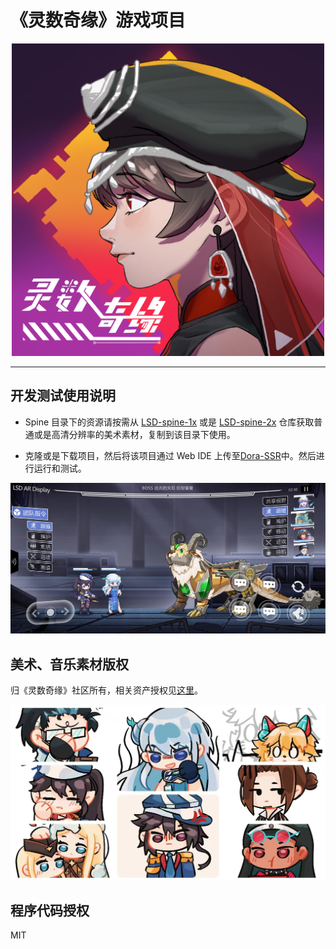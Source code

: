# 《灵数奇缘》游戏项目

<p align="center">
  <img src='Image/l-s-d-small.jpg' alt='LSD' width='500px'/>
</p>

------

## 开发测试使用说明

* Spine 目录下的资源请按需从 [LSD-spine-1x](https://github.com/IppClub/LSD-spine-1x.git) 或是 [LSD-spine-2x](https://github.com/IppClub/LSD-spine-2x) 仓库获取普通或是高清分辨率的美术素材，复制到该目录下使用。

* 克隆或是下载项目，然后将该项目通过 Web IDE 上传至[Dora-SSR](https://github.com/IppClub/Dora-SSR)中。然后进行运行和测试。

![Gameplay RTT](Image/gameplay-RTT.jpg)

## 美术、音乐素材版权

归《灵数奇缘》社区所有，相关资产授权见[这里](https://luv-sense-digital.readthedocs.io/community/licencing.html)。

![LSD People](Image/l-s-d-people.jpg)

## 程序代码授权

MIT
